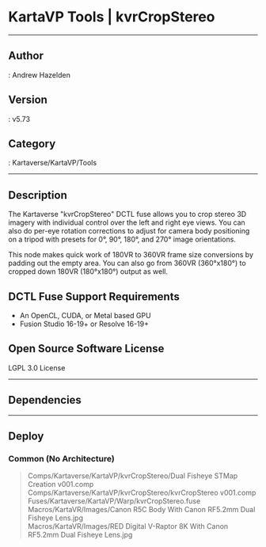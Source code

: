 # KartaVP Tools | kvrCropStereo
___

## Author
 : Andrew Hazelden

## Version
 : v5.73

## Category
 : Kartaverse/KartaVP/Tools
___

## Description
<p>The Kartaverse "kvrCropStereo" DCTL fuse allows you to crop stereo 3D imagery with individual control over the left and right eye views. You can also do per-eye rotation corrections to adjust for camera body positioning on a tripod with presets for 0&deg;, 90&deg;, 180&deg;, and 270&deg; image orientations.</p>
	
<p>This node makes quick work of 180VR to 360VR frame size conversions by padding out the empty area. You can also go from 360VR (360&deg;x180&deg;) to cropped down 180VR (180&deg;x180&deg;) output as well.</p>

<h2>DCTL Fuse Support Requirements</h2>

<ul>
	<li>An OpenCL, CUDA, or Metal based GPU</li>
	<li>Fusion Studio 16-19+ or Resolve 16-19+</li>
</ul>

<h2>Open Source Software License</h2>
<p>LGPL 3.0 License</p>

___

## Dependencies


___

## Deploy

### Common (No Architecture)

> Comps/Kartaverse/KartaVP/kvrCropStereo/Dual Fisheye STMap Creation v001.comp  
> Comps/Kartaverse/KartaVP/kvrCropStereo/kvrCropStereo v001.comp  
> Fuses/Kartaverse/KartaVP/Warp/kvrCropStereo.fuse  
> Macros/KartaVR/Images/Canon R5C Body With Canon RF5.2mm Dual Fisheye Lens.jpg  
> Macros/KartaVR/Images/RED Digital V-Raptor 8K With Canon RF5.2mm Dual Fisheye Lens.jpg  
